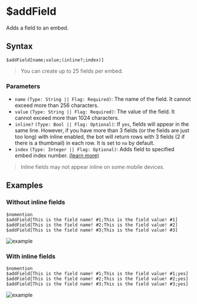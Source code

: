 # $addField
Adds a field to an embed.

## Syntax
```
$addField[name;value;(inline?;index)]
```
> You can create up to 25 fields per embed.

### Parameters
- `name` `(Type: String || Flag: Required)`: The name of the field. It cannot exceed more than 256 characters.
- `value` `(Type: String || Flag: Required)`: The value of the field. It cannot exceed more than 1024 characters.
- `inline?` `(Type: Bool || Flag: Optional)`: If `yes`, fields will appear in the same line. However, if you have more than 3 fields (or the fields are just too long) with inline enabled, the bot will return rows with 3 fields (2 if there is a thumbnail) in each row. It is set to `no` by default.
- `index` `(Type: Integer || Flag: Optional)`: Adds field to specified embed index number. [(learn more)](../resources/embedIndexes.md)

> Inline fields may not appear inline on some mobile devices.

## Examples

### Without inline fields
```
$nomention
$addField[This is the field name! #1;This is the field value! #1]
$addField[This is the field name! #2;This is the field value! #2]
$addField[This is the field name! #3;This is the field value! #3]
```
![example](https://user-images.githubusercontent.com/113303649/209849131-47574fa5-ba65-4552-b30e-c71f7af980a9.png)

### With inline fields
```
$nomention
$addField[This is the field name! #1;This is the field value! #1;yes]
$addField[This is the field name! #2;This is the field value! #2;yes]
$addField[This is the field name! #3;This is the field value! #3;yes]
```
![example](https://user-images.githubusercontent.com/113303649/209849351-0fb6875c-2bfa-4f14-9e01-84e6d31b0bee.png)
